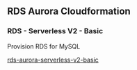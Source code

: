 ## RDS Aurora Cloudformation

### RDS - Serverless V2 - Basic

Provision RDS for MySQL

[rds-aurora-serverless-v2-basic](rds-aurora-serverless-v2-basic.yaml)

